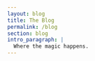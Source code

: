 ```yaml
---
layout: blog
title: The Blog
permalink: /blog
section: blog
intro_paragraph: |
  Where the magic happens.
---
```

